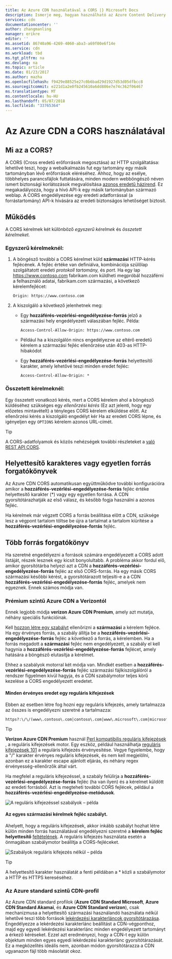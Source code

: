 ```yaml
---
title: Az Azure CDN használatával a CORS |} Microsoft Docs
description: Ismerje meg, hogyan használható az Azure Content Delivery Network (CDN) számára az eltérő eredetű erőforrások megosztása (CORS).
services: cdn
documentationcenter: ''
author: zhangmanling
manager: erikre
editor: ''
ms.assetid: 86740a96-4269-4060-aba3-a69f00e6f14e
ms.service: cdn
ms.workload: tbd
ms.tgt_pltfrm: na
ms.devlang: na
ms.topic: article
ms.date: 01/23/2017
ms.author: mazha
ms.openlocfilehash: f9429e88525e27c0b6bad29d1927d53d05dfbcc8
ms.sourcegitcommit: e221d1a2e0fb245610a6dd886e7e74c362f06467
ms.translationtype: MT
ms.contentlocale: hu-HU
ms.lasthandoff: 05/07/2018
ms.locfileid: "33765364"
---
```

# <a name="using-azure-cdn-with-cors"></a>Az Azure CDN a CORS használatával
## <a name="what-is-cors"></a>Mi az a CORS?
A CORS (Cross eredetű erőforrások megosztása) az HTTP szolgáltatása: lehetővé teszi, hogy a webalkalmazás fut egy tartomány egy másik tartományban lévő erőforrások eléréséhez. Ahhoz, hogy az esélye, többhelyes parancsfájlok futtatására, minden modern webböngésző néven ismert biztonsági korlátozások megvalósítása [azonos eredetű házirend](http://www.w3.org/Security/wiki/Same_Origin_Policy).  Ez megakadályozza, hogy a hívó API-k egy másik tartományban származó weblap.  A CORS engedélyezése egy eredeti adatforrással (a forrástartomány) API-k hívására az eredeti biztonságos lehetőséget biztosít.

## <a name="how-it-works"></a>Működés
A CORS kérelmek két különböző *egyszerű kérelmek* és *összetett kérelmeket.*

### <a name="for-simple-requests"></a>Egyszerű kérelmeknél:

1. A böngésző további a CORS kérelmet küld **származási** HTTP-kérés fejlécének. A fejléc értéke van definiálva, kombinációja szülőlap szolgáltatott eredeti *protokoll* *tartomány,* és *port.*  Ha egy lap https://www.contoso.com fabrikam.com küldheti megpróbál hozzáférni a felhasználó adatai, fabrikam.com származási, a következő kérelemfejlécet:

   `Origin: https://www.contoso.com`

2. A kiszolgáló a következő jelenhetnek meg:

   * Egy **hozzáférés-vezérlési-engedélyezése-forrás** jelző a származási hely engedélyezett válaszában fejléc. Példa:

     `Access-Control-Allow-Origin: https://www.contoso.com`

   * Például ha a kiszolgálón nincs engedélyezve az eltérő eredetű kérelem a származási fejléc ellenőrzése után 403-as HTTP-hibakódot

   * Egy **hozzáférés-vezérlési-engedélyezése-forrás** helyettesítő karakter, amely lehetővé teszi minden eredet fejléc:

     `Access-Control-Allow-Origin: *`

### <a name="for-complex-requests"></a>Összetett kérelmeknél:

Egy összetett vonatkozó kérés, mert a CORS kérelem ahol a böngésző küldéséhez szükséges egy *ellenőrzési kérés* (Ez azt jelenti, hogy egy előzetes mintavételt) a tényleges CORS kérelem elküldése előtt. Az ellenőrzési kérés a kiszolgáló engedélyt kér Ha az eredeti CORS lépne, és igényeljen egy `OPTIONS` kérelem azonos URL-címét.

> [!TIP]
> A CORS-adatfolyamok és közös nehézségek további részleteket a [való REST API CORS](https://www.moesif.com/blog/technical/cors/Authoritative-Guide-to-CORS-Cross-Origin-Resource-Sharing-for-REST-APIs/).
>
>

## <a name="wildcard-or-single-origin-scenarios"></a>Helyettesítő karakteres vagy egyetlen forrás forgatókönyvek
Az Azure CDN CORS automatikusan együttműködve további konfigurációra amikor a **hozzáférés-vezérlési-engedélyezése-forrás** fejléc értéke helyettesítő karakter (*) vagy egy egyetlen forrása.  A CDN gyorsítótárazhatják az első válasz, és később fogja használni a azonos fejléc.

Ha kérelmek már végzett CORS a forrás beállítása előtt a CDN, szüksége lesz a végpont tartalom töltse be újra a tartalmat a tartalom kiürítése a **hozzáférés-vezérlési-engedélyezése-forrás** fejléc.

## <a name="multiple-origin-scenarios"></a>Több forrás forgatókönyv
Ha szeretné engedélyezni a források számára engedélyezett a CORS adott listáját, részek lesznek egy kicsit bonyolultabb. A probléma akkor fordul elő, amikor gyorsítótárba helyezi azt a CDN a **hozzáférés-vezérlési-engedélyezése-forrás** fejléc az első CORS-forrás.  Ha egy másik CORS származási későbbi kérést, a gyorsítótárazott teljesíti-e a a CDN **hozzáférés-vezérlési-engedélyezése-forrás** fejléc, amelyek nem egyeznek.  Ennek számos módja van.

### <a name="azure-cdn-premium-from-verizon"></a>Prémium szintű Azure CDN a Verizontól
Ennek legjobb módja **verizon Azure CDN Premium**, amely azt mutatja, néhány speciális funkcióinak. 

Kell [hozzon létre egy szabályt](cdn-rules-engine.md) ellenőrizni a **származási** a kérelem fejléce.  Ha egy érvényes forrás, a szabály állítja be a **hozzáférés-vezérlési-engedélyezése-forrás** fejléc a következő a forrás, a kérelemben.  Ha a forrás megadott a **származási** fejléc nem engedélyezett, a szabály el kell hagynia a **hozzáférés-vezérlési-engedélyezése-forrás** fejlécet, amely hatására a böngésző elutasítja a kérelmet. 

Ehhez a szabályok motorral két módja van. Mindkét esetben a **hozzáférés-vezérlési-engedélyezése-forrás** fejléc származási fájlkiszolgálóról a rendszer figyelmen kívül hagyja, és a CDN szabálymotor teljes körű kezelése a CORS engedélyezett eredetet.

#### <a name="one-regular-expression-with-all-valid-origins"></a>Minden érvényes eredet egy reguláris kifejezések
Ebben az esetben létre fog hozni egy reguláris kifejezés, amely tartalmazza az összes is engedélyezni szeretné a tartalmazza: 

    https?:\/\/(www\.contoso\.com|contoso\.com|www\.microsoft\.com|microsoft.com\.com)$

> [!TIP]
> **Verizon Azure CDN Premium** használ [Perl kompatibilis reguláris kifejezések](http://pcre.org/) , a reguláris kifejezések motor.  Egy eszköz, például használhatja [reguláris kifejezések 101](https://regex101.com/) a reguláris kifejezés érvényesítése.  Vegye figyelembe, hogy a "/" karakter érvényes reguláris kifejezések, és nem kell megjelölni, azonban ez a karakter escape ajánlott eljárás, és néhány regex érvényesség-ellenőrzők által várt.
> 
> 

Ha megfelel a reguláris kifejezéssel, a szabály felülírja a **hozzáférés-vezérlési-engedélyezése-forrás** fejléc (ha van ilyen) és a kérelmet küldött az eredeti forrásból.  Azt is megteheti további CORS fejlécek, például a **hozzáférés-vezérlési-engedélyezése-metódusok**.

![A reguláris kifejezéssel szabályok – példa](./media/cdn-cors/cdn-cors-regex.png)

#### <a name="request-header-rule-for-each-origin"></a>Az egyes származási kérelmek fejléc szabályt.
Ahelyett, hogy a reguláris kifejezések, akkor inkább szabályt hozhat létre külön minden forrás használatával engedélyezni szeretné a **kérelem fejléc helyettesítő** [feltételének](https://msdn.microsoft.com/library/mt757336.aspx#Anchor_1). A reguláris kifejezés használata esetén a önmagában szabálymotor beállítja a CORS-fejléceket. 

![Szabályok reguláris kifejezés nélkül – példa](./media/cdn-cors/cdn-cors-no-regex.png)

> [!TIP]
> A helyettesítő karakter használatát a fenti példában a * közli a szabálymotor a HTTP és HTTPS kereséséhez.
> 
> 

### <a name="azure-cdn-standard-profiles"></a>Az Azure standard szintű CDN-profil
Az Azure CDN standard profilok (**Azure CDN Standard Microsoft**, **Azure CDN Standard Akamai**, és **Azure CDN Standard verizon**), csak mechanizmusa a helyettesítő származási használandó használata nélkül lehetővé teszi több források [lekérdezési karakterláncok gyorsítótárazása](cdn-query-string.md). Engedélyezze a lekérdezési karakterlánc beállítást a CDN-végponthoz, majd egy egyedi lekérdezési karakterlánc minden engedélyezett tartományt a érkező kéréseket. Ezzel azt eredményezi, hogy a CDN-t egy külön objektum minden egyes egyedi lekérdezési karakterlánc gyorsítótárazását. Ez a megközelítés ideális nem, azonban módon gyorsítótárazza a CDN ugyanazon fájl több másolatát okoz.  

